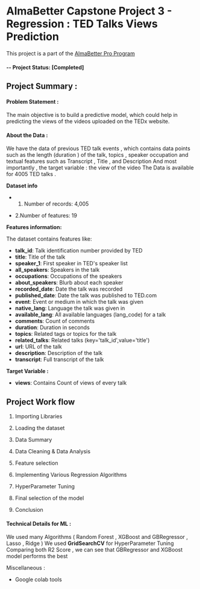 # AlmaBetter Capstone Project 3 - Regression : TED Talks Views Prediction

This project is a part of the [AlmaBetter Pro Program](https://www.almabetter.com/) 

#### -- Project Status: [Completed]

## Project Summary :
#### Problem Statement : 
The main objective is to build a predictive model, which could help in predicting the views of the videos uploaded on the TEDx website.


#### About the Data :
We have the data of previous TED talk events , which contains data points such as the length
(duration ) of the talk, topics , speaker occupation
and textual features such as Transcript , Title , and Description
And most importantly , the target variable : the view of the video
The Data is available for 4005 TED talks .


**Dataset info**

* 1. Number of records: 4,005

* 2.Number of features: 19

**Features information:**

The dataset contains features like:
* **talk_id**: Talk identification number provided by TED
* **title**: Title of the talk
* **speaker_1**: First speaker in TED's speaker list
* **all_speakers**: Speakers in the talk
* **occupations**: Occupations of the speakers
* **about_speakers**: Blurb about each speaker
* **recorded_date**: Date the talk was recorded
* **published_date**: Date the talk was published to TED.com
* **event**: Event or medium in which the talk was given
* **native_lang**: Language the talk was given in
* **available_lang**: All available languages (lang_code) for a talk
* **comments**: Count of comments
* **duration**: Duration in seconds
* **topics**: Related tags or topics for the talk
* **related_talks**: Related talks (key='talk_id',value='title')
* **url**: URL of the talk
* **description**: Description of the talk
* **transcript**: Full transcript of the talk
 
**Target Variable :** 
 * **views**: Contains Count of views of every talk


**Project Work flow**
----------------------------

1. Importing Libraries

2. Loading the dataset

3. Data Summary 

4. Data Cleaning & Data Analysis

5. Feature selection

6. Implementing Various Regression Algorithms

7. HyperParameter Tuning

8. Final selection of the model

9. Conclusion



#### Technical Details for ML : 
We used many Algorithms ( Random Forest , XGBoost and GBRegressor , Lasso , Ridge )
We used **GridSearchCV** for HyperParameter Tuning
Comparing both R2 Score , we can see that GBRegressor and XGBoost model performs the best

Miscellaneous :
* Google colab tools


